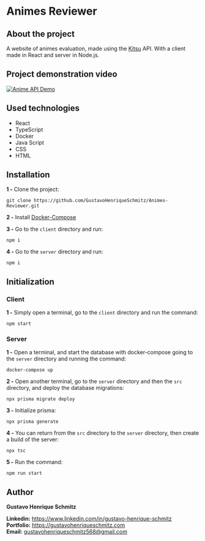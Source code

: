 # Animes Reviewer

## About the project
A website of animes evaluation, made using the [Kitsu](https://kitsu.io) API. With a client made in React and server in Node.js. 

## Project demonstration video
[![Anime API Demo](https://img.youtube.com/vi/grnNSNoWz-4/0.jpg)](https://www.youtube.com/watch?v=grnNSNoWz-4)

## Used technologies
- React
- TypeScript
- Docker
- Java Script
- CSS
- HTML

## Installation
**1 -** Clone the project:
```
git clone https://github.com/GustavoHenriqueSchmitz/Animes-Reviewer.git
```

**2 -** Install [Docker-Compose](https://www.docker.com)

**3 -** Go to the `client` directory and run:
```
npm i
```

**4 -** Go to the `server` directory and run:
```
npm i
```

## Initialization

### Client
**1 -** Simply open a terminal, go to the `client` directory and run the command:
```
npm start
```

### Server
**1 -** Open a terminal, and start the database with docker-compose going to the `server` directory and running the command:
```
docker-compose up
```

**2 -** Open another terminal, go to the `server` directory and then the `src` directory, and deploy the database migrations:
```
npx prisma migrate deploy
```

**3 -** Initialize prisma:
```
npx prisma generate
```

**4 -** You can return from the `src` directory to the `server` directory, then create a build of the server:
```
npx tsc
```

**5 -** Run the command:
```
npm run start
```

## Author
**Gustavo Henrique Schmitz**

**Linkedin:** https://www.linkedin.com/in/gustavo-henrique-schmitz  
**Portfolio:** https://gustavohenriqueschmitz.com  
**Email:** gustavohenriqueschmitz568@gmail.com  

